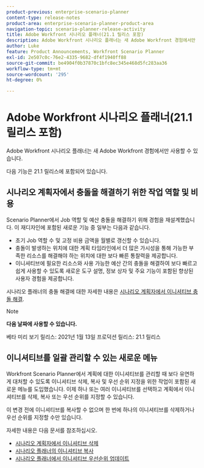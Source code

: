 ```yaml
---
product-previous: enterprise-scenario-planner
content-type: release-notes
product-area: enterprise-scenario-planner-product-area
navigation-topic: scenario-planner-release-activity
title: Adobe Workfront 시나리오 플래너(21.1 릴리스 포함)
description: Adobe Workfront 시나리오 플래너는 새 Adobe Workfront 경험에서만 사용할 수 있습니다.
author: Luke
feature: Product Announcements, Workfront Scenario Planner
exl-id: 2e507c0c-76e2-4335-9682-df4f1940ff88
source-git-commit: be4904f0b37870c1bfc8ec345e468d5fc283aa36
workflow-type: tm+mt
source-wordcount: '295'
ht-degree: 0%

---
```


# Adobe Workfront 시나리오 플래너(21.1 릴리스 포함)

Adobe Workfront 시나리오 플래너는 새 Adobe Workfront 경험에서만 사용할 수 있습니다.

다음 기능은 21.1 릴리스에 포함되어 있습니다.

## 시나리오 계획자에서 충돌을 해결하기 위한 작업 역할 및 비용

Scenario Planner에서 Job 역할 및 예산 충돌을 해결하기 위해 경험을 재설계했습니다. 이 재디자인에 포함된 새로운 기능 중 일부는 다음과 같습니다.

* 초기 Job 역할 수 및 고정 비용 금액을 월별로 갱신할 수 있습니다.
* 충돌이 발생하는 위치에 대한 계획 타임라인에서 더 많은 가시성을 통해 가능한 부족한 리소스를 해결해야 하는 위치에 대한 보다 빠른 통찰력을 제공합니다.
* 이니셔티브에 필요한 리소스와 사용 가능한 예산 간의 충돌을 해결하여 보다 빠르고 쉽게 사용할 수 있도록 새로운 도구 설명, 정보 상자 및 주요 기능이 포함된 향상된 사용자 경험을 제공합니다.

시나리오 플래너의 충돌 해결에 대한 자세한 내용은 [시나리오 계획자에서 이니셔티브 충돌 해결](../../../scenario-planner/resolve-conflicts-in-sp.md).

>[!NOTE]
>
>**다음 날짜에 사용할 수 있습니다.**
>
>베타 미리 보기 릴리스: 2021년 1월 13일
프로덕션 릴리스: 21.1 릴리스

## 이니셔티브를 일괄 관리할 수 있는 새로운 메뉴

Workfront Scenario Planner에서 계획에 대한 이니셔티브를 관리할 때 보다 유연하게 대처할 수 있도록 이니셔티브 삭제, 복사 및 우선 순위 지정을 위한 작업이 포함된 새로운 메뉴를 도입했습니다. 이제 하나 또는 여러 이니셔티브를 선택하고 계획에서 이니셔티브를 삭제, 복사 또는 우선 순위를 지정할 수 있습니다.

이 변경 전에 이니셔티브를 복사할 수 없으며 한 번에 하나의 이니셔티브를 삭제하거나 우선 순위를 지정할 수만 있습니다.

자세한 내용은 다음 문서를 참조하십시오.

* [시나리오 계획자에서 이니셔티브 삭제](../../../scenario-planner/delete-initiatives.md)
* [시나리오 플래너의 이니셔티브 복사](../../../scenario-planner/copy-initiatives.md)
* [시나리오 플래너에서 이니셔티브 우선순위 업데이트](../../../scenario-planner/prioritize-initiatives.md)

